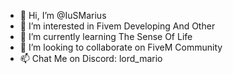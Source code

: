 - 👋 Hi, I’m @IuSMarius
- 👀 I’m interested in Fivem Developing And Other
- 🌱 I’m currently learning The Sense Of Life
- 💞️ I’m looking to collaborate on FiveM Community
- 📫 Chat Me on Discord: lord_mario

